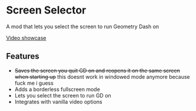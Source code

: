 # Screen Selector
A mod that lets you select the screen to run Geometry Dash on

[Video showcase](https://youtu.be/NxBCq04MgMs)

## Features
- ~~Saves the screen you quit GD on and reopens it on the same screen when starting up~~ this doesnt work in windowed mode anymore because fuck me i guess
- Adds a borderless fullscreen mode
- Lets you select the screen to run GD on
- Integrates with vanilla video options
